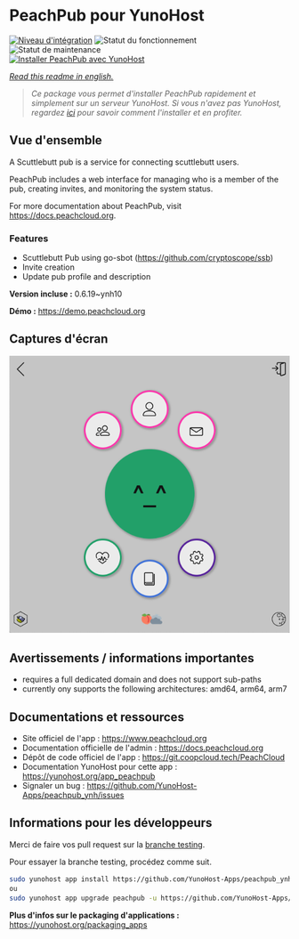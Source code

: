 <!--
N.B.: This README was automatically generated by https://github.com/YunoHost/apps/tree/master/tools/README-generator
It shall NOT be edited by hand.
-->

# PeachPub pour YunoHost

[![Niveau d'intégration](https://dash.yunohost.org/integration/peachpub.svg)](https://dash.yunohost.org/appci/app/peachpub) ![Statut du fonctionnement](https://ci-apps.yunohost.org/ci/badges/peachpub.status.svg) ![Statut de maintenance](https://ci-apps.yunohost.org/ci/badges/peachpub.maintain.svg)  
[![Installer PeachPub avec YunoHost](https://install-app.yunohost.org/install-with-yunohost.svg)](https://install-app.yunohost.org/?app=peachpub)

*[Read this readme in english.](./README.md)*

> *Ce package vous permet d'installer PeachPub rapidement et simplement sur un serveur YunoHost.
Si vous n'avez pas YunoHost, regardez [ici](https://yunohost.org/#/install) pour savoir comment l'installer et en profiter.*

## Vue d'ensemble

A Scuttlebutt pub is a service for connecting scuttlebutt users.

PeachPub includes a web interface for managing who is a member of the pub, creating invites, and monitoring the system status. 

For more documentation about PeachPub, visit https://docs.peachcloud.org. 

### Features

- Scuttlebutt Pub using go-sbot (https://github.com/cryptoscope/ssb)
- Invite creation 
- Update pub profile and description

**Version incluse :** 0.6.19~ynh10

**Démo :** https://demo.peachcloud.org

## Captures d'écran

![Capture d'écran de PeachPub](./doc/screenshots/Peachcloud-Screenshot.png)

## Avertissements / informations importantes

 - requires a full dedicated domain and does not support sub-paths
 - currently ony supports the following architectures: amd64, arm64, arm7
## Documentations et ressources

* Site officiel de l'app : <https://www.peachcloud.org>
* Documentation officielle de l'admin : <https://docs.peachcloud.org>
* Dépôt de code officiel de l'app : <https://git.coopcloud.tech/PeachCloud>
* Documentation YunoHost pour cette app : <https://yunohost.org/app_peachpub>
* Signaler un bug : <https://github.com/YunoHost-Apps/peachpub_ynh/issues>

## Informations pour les développeurs

Merci de faire vos pull request sur la [branche testing](https://github.com/YunoHost-Apps/peachpub_ynh/tree/testing).

Pour essayer la branche testing, procédez comme suit.

``` bash
sudo yunohost app install https://github.com/YunoHost-Apps/peachpub_ynh/tree/testing --debug
ou
sudo yunohost app upgrade peachpub -u https://github.com/YunoHost-Apps/peachpub_ynh/tree/testing --debug
```

**Plus d'infos sur le packaging d'applications :** <https://yunohost.org/packaging_apps>

